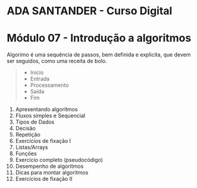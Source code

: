 # ADA SANTANDER - Curso Digital
# Módulo 07 - Introdução a algoritmos
Algorimo é uma sequência de passos, bem definida e explicita, que devem ser seguidos, como uma receita de bolo.
> * Inicio
> * Entrada
> * Processamento
> * Saída
> * Fim

01) Apresentando algoritmos
02) Fluxos simples e Sequencial
03) Tipos de Dados
04) Decisão
05) Repetição
06) Exercícios de fixação I
07) Listas/Arrays
08) Funções
09) Exercício completo (pseudocódigo)
10) Desempenho de algoritmos
11) Dicas para montar algoritmos
12) Exercícios de fixação II


